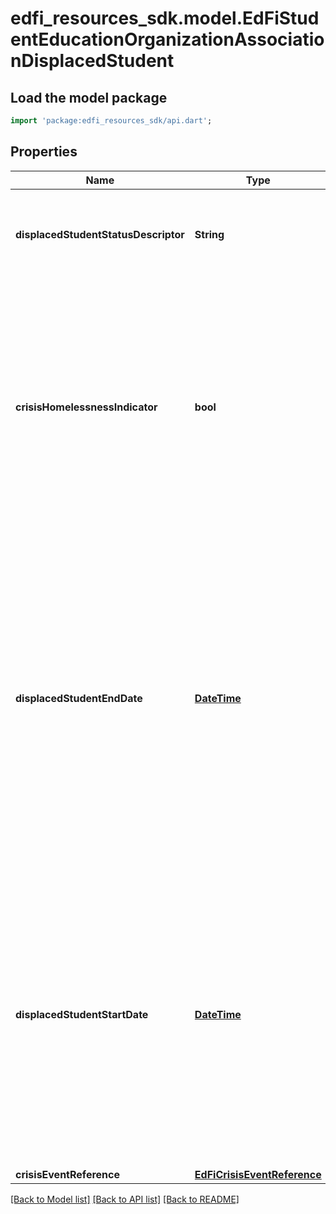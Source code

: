 # edfi_resources_sdk.model.EdFiStudentEducationOrganizationAssociationDisplacedStudent

## Load the model package
```dart
import 'package:edfi_resources_sdk/api.dart';
```

## Properties
Name | Type | Description | Notes
------------ | ------------- | ------------- | -------------
**displacedStudentStatusDescriptor** | **String** | Indicates whether a student has been displaced as a result of a crisis event. | 
**crisisHomelessnessIndicator** | **bool** | Any student considered homeless (defined by the McKinney-Vento Homeless Education Assistance Act as lacking a fixed, regular, and adequate nighttime residence) as a result of the crisis event. | [optional] 
**displacedStudentEndDate** | [**DateTime**](DateTime.md) | The date marking the end of the period during which a student is considered displaced due to a crisis event.  Note: Date interpretation may vary. Ed-Fi recommends inclusive dates, but states may define dates as inclusive or exclusive. For calculations, align with local guidelines. | [optional] 
**displacedStudentStartDate** | [**DateTime**](DateTime.md) | The date on which a student is officially identified as displaced due to a crisis event.  Note: Date interpretation may vary. Ed-Fi recommends inclusive dates, but states may define dates as inclusive or exclusive. For calculations, align with local guidelines. | [optional] 
**crisisEventReference** | [**EdFiCrisisEventReference**](EdFiCrisisEventReference.md) |  | 

[[Back to Model list]](../README.md#documentation-for-models) [[Back to API list]](../README.md#documentation-for-api-endpoints) [[Back to README]](../README.md)


